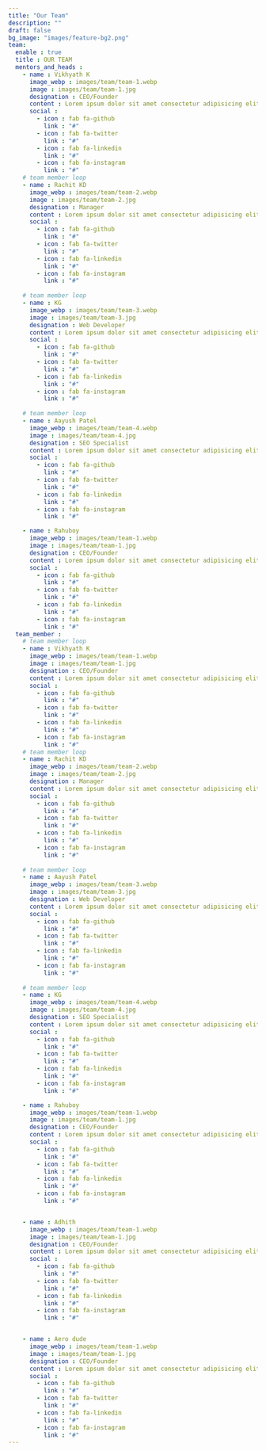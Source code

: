 ```yaml
---
title: "Our Team"
description: ""
draft: false
bg_image: "images/feature-bg2.png"
team:
  enable : true
  title : OUR TEAM
  mentors_and_heads :
    - name : Vikhyath K
      image_webp : images/team/team-1.webp
      image : images/team/team-1.jpg
      designation : CEO/Founder
      content : Lorem ipsum dolor sit amet consectetur adipisicing elit. Aspernatur necessitatibus ullam, culpa odio.
      social :
        - icon : fab fa-github 
          link : "#"
        - icon : fab fa-twitter 
          link : "#"
        - icon : fab fa-linkedin   
          link : "#"
        - icon : fab fa-instagram  
          link : "#"
    # team member loop
    - name : Rachit KD
      image_webp : images/team/team-2.webp
      image : images/team/team-2.jpg
      designation : Manager
      content : Lorem ipsum dolor sit amet consectetur adipisicing elit. Aspernatur necessitatibus ullam, culpa odio.
      social :
        - icon : fab fa-github 
          link : "#"
        - icon : fab fa-twitter 
          link : "#"
        - icon : fab fa-linkedin   
          link : "#"
        - icon : fab fa-instagram  
          link : "#"
        
    # team member loop
    - name : KG
      image_webp : images/team/team-3.webp
      image : images/team/team-3.jpg
      designation : Web Developer
      content : Lorem ipsum dolor sit amet consectetur adipisicing elit. Aspernatur necessitatibus ullam, culpa odio.
      social :
        - icon : fab fa-github 
          link : "#"
        - icon : fab fa-twitter 
          link : "#"
        - icon : fab fa-linkedin   
          link : "#"
        - icon : fab fa-instagram  
          link : "#"
        
    # team member loop
    - name : Aayush Patel
      image_webp : images/team/team-4.webp
      image : images/team/team-4.jpg
      designation : SEO Specialist
      content : Lorem ipsum dolor sit amet consectetur adipisicing elit. Aspernatur necessitatibus ullam, culpa odio.
      social :
        - icon : fab fa-github 
          link : "#"
        - icon : fab fa-twitter 
          link : "#"
        - icon : fab fa-linkedin   
          link : "#"
        - icon : fab fa-instagram  
          link : "#"

    - name : Rahuboy
      image_webp : images/team/team-1.webp
      image : images/team/team-1.jpg
      designation : CEO/Founder
      content : Lorem ipsum dolor sit amet consectetur adipisicing elit. Aspernatur necessitatibus ullam, culpa odio.
      social :
        - icon : fab fa-github 
          link : "#"
        - icon : fab fa-twitter 
          link : "#"
        - icon : fab fa-linkedin   
          link : "#"
        - icon : fab fa-instagram  
          link : "#"
  team_member :
    # team member loop
    - name : Vikhyath K
      image_webp : images/team/team-1.webp
      image : images/team/team-1.jpg
      designation : CEO/Founder
      content : Lorem ipsum dolor sit amet consectetur adipisicing elit. Aspernatur necessitatibus ullam, culpa odio.
      social :
        - icon : fab fa-github 
          link : "#"
        - icon : fab fa-twitter 
          link : "#"
        - icon : fab fa-linkedin   
          link : "#"
        - icon : fab fa-instagram  
          link : "#"
    # team member loop
    - name : Rachit KD
      image_webp : images/team/team-2.webp
      image : images/team/team-2.jpg
      designation : Manager
      content : Lorem ipsum dolor sit amet consectetur adipisicing elit. Aspernatur necessitatibus ullam, culpa odio.
      social :
        - icon : fab fa-github 
          link : "#"
        - icon : fab fa-twitter 
          link : "#"
        - icon : fab fa-linkedin   
          link : "#"
        - icon : fab fa-instagram  
          link : "#"
        
    # team member loop
    - name : Aayush Patel
      image_webp : images/team/team-3.webp
      image : images/team/team-3.jpg
      designation : Web Developer
      content : Lorem ipsum dolor sit amet consectetur adipisicing elit. Aspernatur necessitatibus ullam, culpa odio.
      social :
        - icon : fab fa-github 
          link : "#"
        - icon : fab fa-twitter 
          link : "#"
        - icon : fab fa-linkedin   
          link : "#"
        - icon : fab fa-instagram  
          link : "#"
        
    # team member loop
    - name : KG
      image_webp : images/team/team-4.webp
      image : images/team/team-4.jpg
      designation : SEO Specialist
      content : Lorem ipsum dolor sit amet consectetur adipisicing elit. Aspernatur necessitatibus ullam, culpa odio.
      social :
        - icon : fab fa-github 
          link : "#"
        - icon : fab fa-twitter 
          link : "#"
        - icon : fab fa-linkedin   
          link : "#"
        - icon : fab fa-instagram  
          link : "#"

    - name : Rahuboy
      image_webp : images/team/team-1.webp
      image : images/team/team-1.jpg
      designation : CEO/Founder
      content : Lorem ipsum dolor sit amet consectetur adipisicing elit. Aspernatur necessitatibus ullam, culpa odio.
      social :
        - icon : fab fa-github 
          link : "#"
        - icon : fab fa-twitter 
          link : "#"
        - icon : fab fa-linkedin   
          link : "#"
        - icon : fab fa-instagram  
          link : "#"


    - name : Adhith
      image_webp : images/team/team-1.webp
      image : images/team/team-1.jpg
      designation : CEO/Founder
      content : Lorem ipsum dolor sit amet consectetur adipisicing elit. Aspernatur necessitatibus ullam, culpa odio.
      social :
        - icon : fab fa-github 
          link : "#"
        - icon : fab fa-twitter 
          link : "#"
        - icon : fab fa-linkedin   
          link : "#"
        - icon : fab fa-instagram  
          link : "#"


    - name : Aero dude
      image_webp : images/team/team-1.webp
      image : images/team/team-1.jpg
      designation : CEO/Founder
      content : Lorem ipsum dolor sit amet consectetur adipisicing elit. Aspernatur necessitatibus ullam, culpa odio.
      social :
        - icon : fab fa-github 
          link : "#"
        - icon : fab fa-twitter 
          link : "#"
        - icon : fab fa-linkedin   
          link : "#"
        - icon : fab fa-instagram  
          link : "#"
---
```

